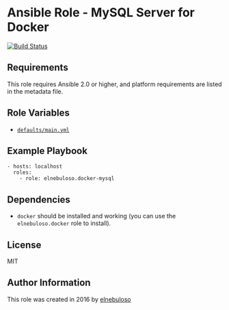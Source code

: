 # Ansible Role - MySQL Server for Docker

[![Build Status](https://travis-ci.org/elnebuloso/ansible-role-docker-mysql.svg?branch=master)](https://travis-ci.org/elnebuloso/ansible-role-docker-mysql)

## Requirements

This role requires Ansible 2.0 or higher, and platform requirements are listed in the metadata file.

## Role Variables

- [`defaults/main.yml`](https://github.com/elnebuloso/ansible-role-docker-memcached/blob/master/defaults/main.yml)

## Example Playbook

```
- hosts: localhost
  roles:
    - role: elnebuloso.docker-mysql
```

## Dependencies

- `docker` should be installed and working (you can use the `elnebuloso.docker` role to install).

##  License

MIT

##  Author Information

This role was created in 2016 by [elnebuloso](https://github.com/elnebuloso/)